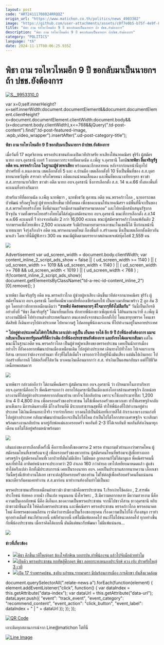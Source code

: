 ```yaml
---
layout: post
code: "ART24111708024RRQQZ"
origin_url: "https://www.matichon.co.th/politics/news_4903302"
image: "https://github.com/user-attachments/assets/c0f7e0b5-b75f-4e9f-8054-a6b6ab83c8b4"
title: "พิธา ถาม รอไหวไหมอีก 9 ปี ขอกลับมาเป็นนายกฯ ถ้า ปชช.ยังต้องการ"
description: "พิธา ถาม รอไหวไหมอีก 9 ปี ขอกลับมาเป็นนายกฯ ถ้าปชช.ยังต้องการ"
category: "POLITICS"
language: "th"
date: 2024-11-17T08:06:25.935Z
---
```


# พิธา ถาม รอไหวไหมอีก 9 ปี ขอกลับมาเป็นนายกฯ ถ้า ปชช.ยังต้องการ

[![](https://www.matichon.co.th/wp-content/uploads/2024/11/S__9953310_0.jpg "S__9953310_0")](https://www.matichon.co.th/wp-content/uploads/2024/11/S__9953310_0.jpg)

var x=0;self.innerHeight?x=self.innerWidth:document.documentElement&&document.documentElement.clientHeight?x=document.documentElement.clientWidth:document.body&&(x=document.body.clientWidth),x<=768&&jQuery(".td-post-content").find(".td-post-featured-image, .wpb\_video\_wrapper").insertAfter(".ud-post-category-title");

**พิธา ถาม รอไหวไหมอีก 9 ปี ขอกลับมาเป็นนายกฯ ถ้าปชช.ยังต้องการ**

เมื่อวันที่ 17 พฤศจิกายน พรรคประชาชนยังคงเปิดเวทีปราศรัย หาเสียงให้นายคณิศร ขุริรัง ผู้สมัครนายก อบจ.อุดรธานี เบอร์ 1 แบบดาวกระจายที่ตลาดนัด อ.เพ็ญ จ.อุดรธานี โดยมี**นายพิธา ลิ้มเจริญรัฐ อดีต หน.พรรคก้าวไกล ในฐานะผู้ช่วยหาเสียง** พร้อมคณะอีกหลายคน หลังจากก่อนหน้านี้บุกไปปราศรัยที่ อ.หนองหาน เขตเลือกตั้งที่ 5 และ อ.บ้านผือ เขตเลือกตั้งที่ 10 ซึ่งเป็นพื้นที่ของ ส.ส.บุตรชายนายขวัญชัย สาราคำ หรือไพรพนา อดีตแกนนำคนเสื้อแดง และพื้นที่ของนางเทียบจุฑา ขาวขำ ส.ส.ภรรยานายวิเชียร ขาวขำ อดีต นายก อบจ.อุดรธานี ซึ่งการเลือกตั้ง ส.ส. 14 พ.ค.66 ทั้งสองพื้นที่คะแนนทิ้งห่างกันมาก

สำหรับเวทีที่ตลาดนัด อ.เพ็ญ นายพิธาฯ , นายชัยธวัช ตุลาธน อดีต หน.พรรคก้าวไกล , นายอรรถพล บัวพัฒน์ หรือครูใหญ่ ผู้ช่วยหาเสียงขึ้นเวทีทั้งหมด เพื่อขอคะแนนให้นายคณิศรฯ แม้พื้นที่นี้จะเป็นของ ส.ส.พรรคไทยสร้างไทย ซึ่งที่ผ่านมา“ยกมือสวนมติพรรคฯมาตลอด” และไปยกมือสนับสนุนรัฐบาลปัจจุบัน รวมทั้งพรรคไทยสร้างไทยไม่ได้ส่งผู้ลงสมัครนายก อบจ.อุดรธานี ขณะที่การเลือกตั้ง ส.ส.14 พ.ค.66 คะแนนที่ 1 ห่างจากอันดับ 2 กว่า 16,000 คะแนน ขณะผู้สมัครพรรคก้าวไกลแพ้อันดับ 2 จากพรรคเพื่อไทยเพียง 2,500 คะแนนเศษ จึงมีเป้าหมายสามารถเอาชนะในเขตนี้ได้ ซึ่งก่อนหน้านี้นายธนาธร จึงรุ่งเรืองกิจ อดีต หน.พรรคอนาคตใหม่ ก็ลงพื้นที่ อ.สร้างคอม ซึ่งเป็นเขตเลือกตั้งเดียวกันมาแล้ว โดยเวทีนี้มีผู้ฟังราว 300 คน ขณะมีผู้ติดตามบรรยากาศผ่านเพจเฟสบุ๊คไลฟ์ 2,559 คน

![](https://www.matichon.co.th/wp-content/uploads/2024/11/S__9953315_0.jpg)

Advertisement var ud\_screen\_width = document.body.clientWidth; var content\_inline\_2\_script\_ads\_show = false || ( ud\_screen\_width >= 1140 ) || ( ud\_screen\_width >= 1019 && ud\_screen\_width < 1140 ) || ( ud\_screen\_width >= 768 && ud\_screen\_width < 1019 ) || ( ud\_screen\_width < 768 ) ; if(!content\_inline\_2\_script\_ads\_show){ document.getElementsByClassName("td-a-rec-id-content\_inline\_2")\[0\].remove(); }

นายพิธา ลิ้มเจริญรัฐ อดีต หน.พรรคก้าวไกล ผู้ช่วยผู้หาเสียง เดินขึ้นเวทีต่อจากนายคณิศร ขุริรัง ผู้สมัครในนาก อบจ.อุดรธานี โดยที่คอมีพวงมาลัยที่กองเชียร์มอบให้ เป็นพวงมาลัยมะพร้าว 2 ลูก ส้ม 3 ลูก โดยกล่าวทักทายเหมือนเดิมว่า **“สายดีบ่ คิดฮอตหลายๆ ดีใจมากๆที่ยังไม่ลืมกัน”** วันนี้เป็นเกียรติอย่างยิ่งที่ “พิธา ลิ้มเจริญรัฐ” ได้มาเยี่ยมเยือน ทักทายพี่น้องชาวเพ็ญแห่งนี้ ได้ยินมานานว่าที่ อ.เพ็ญ มีแรงงานฝีมือดี ไปทำงานต่างประเทศกันมาก ตนเองหลังจากชนะเลือกตั้งไป โดนเขายุบพรรค โดนเขาตัดสิทธิ ก็เดินทางๆไปต่างประเทศ ไปหาความรู้ ไปคอยดูพี่น้องแรงงาน ที่ไปทำงานอยู่ในหลายประเทศ

**“ ไปอยู่ต่างประเทศไม่ได้ทำให้เสียเวลาเปล่า อยู่เป็น เย็นพอ รอได้ อีก 9 ปี ถ้าพี่น้องยังต้องการ ผมจะกลับมาเป็นนายกรัฐมนตรีที่ดีกว่าเดิม ถ้าพี่น้องประชาชนยังต้องการ และยังรอได้ผมจะกลับมา** แต่ในขณะนี้ในฐานะอดีต หน.พรรคก้าวไกล เป็นผู้ช่วยผู้หาเสียงของพรรคประชน เคยเป็นนักการเมืองอย่างไร ก็ยังคงอยากพัฒนาบ้านเมืองเหมือนเดิม ไปอยู่ต่างประเทศ เดินทางไปทั่วโลก ไปเจอแรงงานอีสาน เขาบอกว่าต้องจากบ้านมา ทั้งๆที่ไม่ได้เต็มใจ เขาบอกว่าไปอยู่ที่นั่งมันเสี่ยง แต่มันได้เงินเยอะ ไปก่อสร้างที่เกาหลี ไปต่อเรือที่ไต้หวัน บางคนเงินเดือนมากกว่า ส.ส. ทำเงินเป็นแสนกลับมา แต่ก็ใช้ชีวิตเหนื่อยพอสมควร

![](https://www.matichon.co.th/wp-content/uploads/2024/11/S__9953312_0.jpg)

นายพิธาฯ กล่าวต่ออีกว่า ได้ถามพี่คณิศรฯ ผู้สมัครนายก อบจ.อุดรธานี ว่า เป้าหมายในการบริหาร อบจ.อุดรธานีคืออะไร พี่คณิศรฯบอกว่า อยากให้อุดรธานีเป็นเมืองแห่งโอกาสด้านเศรษฐกิจ อีกหน่อยแรงงานที่ไปอยู่ต่างประเทศอยากกลับมาบ้าน เขาก็จะได้กลับบ้าน เพราะจะใช้งบประมารปีละ 1,200 ล้าน 4 ปี 4,800 ล้าน เพื่อครอบครัวของประชาชน ไม่ใช่เพื่อครอครัวของพวกเขา ทำให้เศรษฐกิจกลับมาแข็งแรง มีการเดินทางที่ดี มีโรงเรียนที่ดี มีระบบสาธารณสุขที่ดี ทำให้พี่น้องที่ไปทำงานอยู่ต่างประเทศ ได้เงินเดือนเยอะก็จริง รายจ่ายก็เยอะ บางคนไปเป็นผีน้อยที่เกาหลีใต้ ถ้าเราเอาแรงงานเก่งที่ไปอยู่ต่างประเทศ กลับมาพัฒนาบ้านเมืองจะเป็นไปได้ไหม ถ้าเป็นไปได้โอกาสทางเศรษฐกิจ จะกลับมาพร้อมแรงงานกลับบ้าน มาอยู่กับพ่อแม่และครอบครัว พอกันที 2-3 ปีได้เจอกันที พอกันทีส่งเงินมาทุกเดือน แต่ไม่ได้อยู่พร้อมหน้าพร้อมตา

![](https://www.matichon.co.th/wp-content/uploads/2024/11/S__9953313_0.jpg)

เส้นแบ่งของการเลือกตั้งครั้งนี้ คือการเลือกตั้งของพรรค 2 พรรค ท่านถามตัวท่านเองว่าพรรคไหน ผู้สมัครคนไหนที่เขาพร้อมจะสู้ เพื่อครอบครัวของพวกท่าน ผู้สมัครคนไหนที่พร้อมจะสู้เพื่อทางออกเศรษฐกิจ ผู้สมัครคนไหนที่เวลาป่วยที่มันไม่มีเตียง ไม่มีหมอ ลูกหลานก้ไม่ได้มาดูแล พี่คณิศรฯคนนี้หละที่ทำได้ อาทิตย์หน้าเขาจะประกาศว่า 20 อำเภอ 160 กว่าตำบล เขาไปเหยียบมาหมดแล้ว คู่แข่งทำได้หรือเปล่า อีกทั้งมีประสบการณ์ เคยเป็นรองนายก อบจ. เคยเป็นประธานสภาทนายความ เลือกเขาวันนี้พรุ่งนี่เข้าทำงานได้เลย เขาจะต่อสู้กับครอบครัวของท่าน ไม่ใช่ต่อสู่เพื่อคริอบครัวคนอื่นแน่นอน ขณะเดียวกันคนเคยทำงาน ส.ส.มาก่อน มาทำงานท้องถิ่นทำไม่เป็นนะ

พรรคประชาชนเปรียบเหมือนผ้าขาวม้า ผ้าขาวม้าคือพรรประชาชน 1.เรียกง่ายใช้คล่อง , 2.สารพัดประโยชน์ ห้อยคอ อาบน้ำ เป็นเปล หนุนนอน นั่งไหว้พระ , 3.มีความหลากหลาย มีความสวยงาม นี่คือความเป็นเอกลักษณ์ นี่คือ ดีเอ็นเอ.ของความเป็นพรรคประชาชน จากนี้ไปชาวอีสาน ชาวอุดรธานี หยิบผ้าขาวม้าขึ้นมาใช้ ให้คิดถึงพรรคประชาชน และพี่คณิศรฯ พรรคประชาชน พรรคก้าวไกล พรรคอนาคตใหม่ คือพรรคของคนอีสาน เราคิดว่าการเมืองเป็นเรื่องของทุกคน เรื่องความเป็นไปได้ เรื่องสนุก เราทำทุกอย่างเต็มที่ ชนะก็ทำแบบนี้ แพ้ก็ทำแบบนี้ แพ้ไม่มีแพ้ตลอดไป ชนะก็ไม่ได้ชนะตลอดไป ทุกอย่างขึ้นกับพี่น้องประชาชน เมื่อเราคิดได้แบบนี้ มันมีแต่ชนะกับพัฒนา ไม่มีแพ้แน่นอน…

![](https://www.matichon.co.th/wp-content/uploads/2024/11/S__9953314_0.jpg)

#### ข่าวที่เกี่ยวข้อง

*   [![](https://www.matichon.co.th/wp-content/uploads/2024/11/จับมือทำไม.jpg)พิธา คึกขึ้นเวทีใหญ่อุดร ข้องใจทักษิณ บอกรปห.ทำพี่น้องจน แล้วไปจับมือด้วยทำไม](https://www.matichon.co.th/politics/news_4902614)
*   [![](https://www.matichon.co.th/wp-content/uploads/2024/11/724024.jpg)เปิดคิว พรรคประชาชน ยกทัพสู้ศึกอุดร พิธา ลอยกระทงหนองประจักษ์ ควง เท้ง ปราศรัยใหญ่ 3 เวที](https://www.matichon.co.th/politics/news_4899556)
*   [![](https://www.matichon.co.th/wp-content/uploads/2024/11/45491898.jpg)เปิด 17 ร่างพรรคปชน. ชงยิบ แก้รธน.รายมาตรา มีปมร้อนการเมือง การศึกษา ยันสิ่งแวดล้อม](https://www.matichon.co.th/politics/news_4898021)

document.querySelectorAll(".relate-news a").forEach(function(element) { element.addEventListener("click", function() { var dataIndex = this.getAttribute("data-index"); var dataUrl = this.getAttribute("data-url"); dataLayer.push({ "event": "track\_event", "event\_category": "recommend\_content", "event\_action": "click\_button", "event\_label": dataIndex + " | " + dataUrl }); }); });

[![QR Code](https://www.matichon.co.th/wp-content/uploads/2023/07/wob1371z.jpg)](https://lin.ee/ht0nDxX)

เกาะติดทุกสถานการณ์จาก Line@matichon ได้ที่นี่

[![Line Image](https://www.matichon.co.th/wp-content/uploads/2023/07/th.png)](https://lin.ee/ht0nDxX)